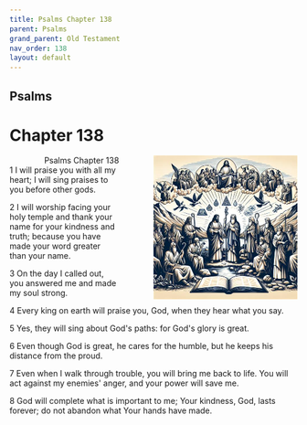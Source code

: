 ```yaml
---
title: Psalms Chapter 138
parent: Psalms
grand_parent: Old Testament
nav_order: 138
layout: default
---
```


## Psalms

# Chapter 138

<div style="clear: both; text-align: right;">
    <img src="/assets/Image/Psalms/500/138.jpg" alt="Psalms Chapter 138" class="chapter-image" style="max-width: 50%; height: auto; float: right; margin: 0 0 10px 10px; padding-left: 10%;">
    <figcaption style="font-size: 14px;">Psalms Chapter 138</figcaption>
</div>
1 I will praise you with all my heart; I will sing praises to you before other gods.

2 I will worship facing your holy temple and thank your name for your kindness and truth; because you have made your word greater than your name.

3 On the day I called out, you answered me and made my soul strong.

4 Every king on earth will praise you, God, when they hear what you say.

5 Yes, they will sing about God's paths: for God's glory is great.

6 Even though God is great, he cares for the humble, but he keeps his distance from the proud.

7 Even when I walk through trouble, you will bring me back to life. You will act against my enemies' anger, and your power will save me.

8 God will complete what is important to me; Your kindness, God, lasts forever; do not abandon what Your hands have made.


